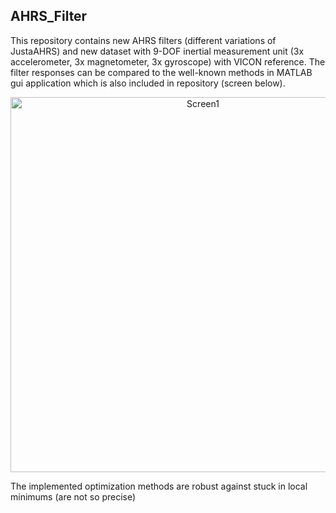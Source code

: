 ## AHRS_Filter
This repository contains new AHRS filters (different variations of JustaAHRS) and new dataset with 9-DOF inertial measurement unit (3x accelerometer, 3x magnetometer, 3x gyroscope) with VICON reference. The filter responses can be compared to the well-known methods in MATLAB gui application which is also included in repository (screen below).
<p align="center">
  <img src="https://user-images.githubusercontent.com/49363434/66477762-21d4c980-ea99-11e9-9d34-b125b1880f6f.png" width="600" title="Screen1">
</p>

The implemented optimization methods are robust against stuck in local minimums (are not so precise)

